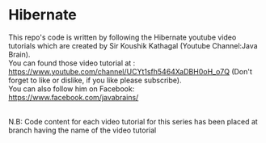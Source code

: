 # Hibernate
This repo's code is written by following the Hibernate youtube video tutorials which are created by Sir Koushik Kathagal (Youtube Channel:Java Brain). 
<br/>You can found those video tutorial at : https://www.youtube.com/channel/UCYt1sfh5464XaDBH0oH_o7Q (Don't forget to like or dislike, if you like please subscribe). 
<br/>You can also follow him on Facebook: https://www.facebook.com/javabrains/

<br/> N.B: Code content  for each video tutorial for this series has been placed at branch having the name of the video tutorial
